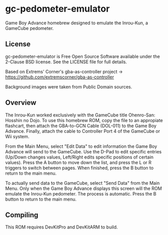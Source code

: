 # gc-pedometer-emulator

Game Boy Advance homebrew designed to emulate the Inrou-Kun, a GameCube pedometer.

## License
gc-pedometer-emulator is Free Open Source Software available under the 2-Clause BSD license. See the LICENSE file for full details.

Based on Extrems' Corner's gba-as-controller project -> https://github.com/extremscorner/gba-as-controller

Background images were taken from Public Domain sources.

## Overview

The Inrou-Kun worked exclusively with the GameCube title Ohenro-San: Hosshin no Dojo. To use this homebrew ROM, copy the file to an appropiate flashcart, then attach the GBA-to-GCN Cable (DOL-011) to the Game Boy Advance. Finally, attach the cable to Controller Port 4 of the GameCube or Wii system.

From the Main Menu, select "Edit Data" to edit information the Game Boy Advance will send to the GameCube. Use the D-Pad to edit specific entries (Up/Down changes values, Left/Right edits specific positions of certain values). Press the A button to move down the list, and press the L or R triggers to switch between pages. When finished, press the B button to return to the main menu.

To actually send data to the GameCube, select "Send Data" from the Main Menu. Only when the Game Boy Advance displays this screen will the ROM emulate the Inrou-Kun pedometer. The process is automatic. Press the B button to return to the main menu.

## Compiling

This ROM requires DevKitPro and DevKitARM to build.
